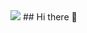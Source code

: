 <img src="https://capsule-render.vercel.app/api?type=transparent&color=8A2BE2&textBg=true&height=300&section=header&text=Welcome!😊%20&desc=This%20is%20Hwanseung%20github.&fontSize=90" />
## Hi there 👋


<!--
**Hwanseung2222/Hwanseung2222** is a ✨ _special_ ✨ repository because its `README.md` (this file) appears on your GitHub profile.

Here are some ideas to get you started:

- 🔭 I’m currently working on ...
- 🌱 I’m currently learning ...
- 👯 I’m looking to collaborate on ...
- 🤔 I’m looking for help with ...
- 💬 Ask me about ...
- 📫 How to reach me: ...
- 😄 Pronouns: ...
- ⚡ Fun fact: ...
-->
